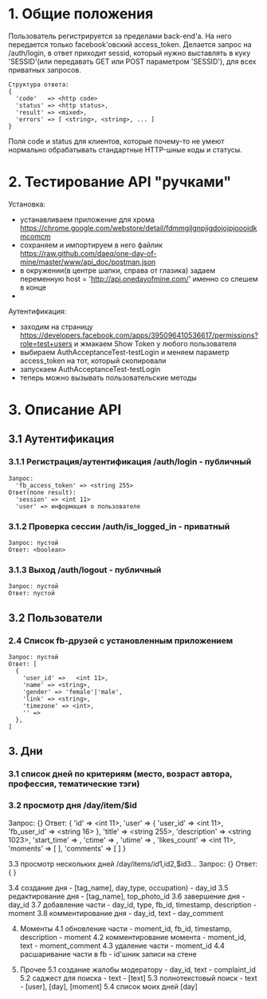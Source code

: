 # 1. Общие положения #

Пользователь регистрируется за пределами back-end'а. На него передается только facebook'овский access_token.
Делается запрос на /auth/login, в ответ приходит sessid, который нужно выставлять в куку
'SESSID'(или передавать GET или POST параметром 'SESSID'), для всех приватных запросов.

    Структура ответа:
    {
      'code'   => <http code>
      'status' => <http status>,
      'result' => <mixed>,
      'errors' => [ <string>, <string>, ... ]
    }

Поля code и status для клиентов, которые почему-то не умеют нормально обрабатывать стандартные HTTP-шные коды и статусы.

# 2. Тестирование API "ручками" #

Установка:
  * устанавливаем приложение для хрома https://chrome.google.com/webstore/detail/fdmmgilgnpjigdojojpjoooidkmcomcm
  * сохраняем и импортируем в него файлик https://raw.github.com/daeq/one-day-of-mine/master/www/api_doc/postman.json
  * в окружении(в центре шапки, справа от глазика) задаем переменную host = 'http://api.onedayofmine.com/' именно со слешем в конце
  * 
Аутентификация:
  * заходим на страницу https://developers.facebook.com/apps/395096410536617/permissions?role=test+users и жмакаем Show Token у любого пользователя
  * выбираем AuthAcceptanceTest-testLogin и меняем параметр access_token на тот, который скопировали
  * запускаем AuthAcceptanceTest-testLogin
  * теперь можно вызывать пользовательские методы

# 3. Описание API #

## 3.1 Аутентификация  ##

### 3.1.1 Регистрация/аутентификация /auth/login - публичный ###

    Запрос:
      'fb_access_token' => <string 255>
    Ответ(поле result):
      'session' => <int 11>
      'user' => информация о пользователе

### 3.1.2 Проверка сессии /auth/is_logged_in - приватный ###
    Запрос: пустой
    Ответ: <boolean>

### 3.1.3 Выход /auth/logout - публичный ###
    Запрос: пустой
    Ответ: пустой


## 3.2 Пользователи ##


### 2.4 Список fb-друзей с установленным приложением ###
    Запрос: пустой
    Ответ: [
      {
        'user_id' =>   <int 11>,
        'name' => <string>,
        'gender' => 'female'|'male',
        'link' => <string>,
        'timezone' => <int>,
        '' =>
      },
    ]


## 3. Дни ##

### 3.1 список дней по критериям (место, возраст автора, профессия, тематические тэги) ###

### 3.2 просмотр дня /day/item/$id ###
Запрос: {}
Ответ: {    'id' => <int 11>,   'user' => {     'user_id' => <int 11>,     'fb_user_id' => <string 16>   },      'title' => <string 255>,   'description' => <string 1023>,   'start_time' => <timestamp>,   'ctime' => <timestamp>,   'utime' => <timestamp>,   'likes_count' => <int 11>,   'moments' => [   ],   'comments' => [   ] }

3.3 просмотр нескольких дней /day/items/$id1,$id2,$id3...
Запрос: {}
Ответ: {
}

3.4 создание дня  - [tag_name], day_type, occupation) - day_id
3.5 редактирование дня - [tag_name], top_photo_id
3.6 завершение дня - day_id
3.7 добавление части  - day_id, type, fb_id, timestamp, description - moment
3.8 комментирование дня - day_id, text - day_comment

4. Моменты
4.1 обновление части - moment_id, fb_id, timestamp, description - moment
4.2 комментирование момента - moment_id, text - moment_comment
4.3 удаление части  - moment_id
4.4 расшаривание части в fb - id'шник записи на стене

5. Прочее
5.1 создание жалобы модератору - day_id, text - complaint_id
5.2 саджест для поиска - text - [text]
5.3 полнотекстовый поиск - text - [user], [day], [moment]
5.4 список моих дней [day]
